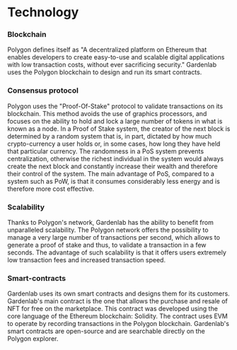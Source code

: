 # Technology

### Blockchain

Polygon defines itself as "A decentralized platform on Ethereum that enables developers to create easy-to-use and scalable digital applications with low transaction costs, without ever sacrificing security." Gardenlab uses the Polygon blockchain to design and run its smart contracts.

### Consensus protocol

Polygon uses the "Proof-Of-Stake" protocol to validate transactions on its blockchain. This method avoids the use of graphics processors, and focuses on the ability to hold and lock a large number of tokens in what is known as a node. In a Proof of Stake system, the creator of the next block is determined by a random system that is, in part, dictated by how much crypto-currency a user holds or, in some cases, how long they have held that particular currency. The randomness in a PoS system prevents centralization, otherwise the richest individual in the system would always create the next block and constantly increase their wealth and therefore their control of the system. The main advantage of PoS, compared to a system such as PoW, is that it consumes considerably less energy and is therefore more cost effective.

### Scalability

Thanks to Polygon's network, Gardenlab has the ability to benefit from unparalleled scalability. The Polygon network offers the possibility to manage a very large number of transactions per second, which allows to generate a proof of stake and thus, to validate a transaction in a few seconds. The advantage of such scalability is that it offers users extremely low transaction fees and increased transaction speed.

### Smart-contracts

Gardenlab uses its own smart contracts and designs them for its customers. Gardenlab's main contract is the one that allows the purchase and resale of NFT for free on the marketplace. This contract was developed using the core language of the Ethereum blockchain: Solidity. The contract uses EVM to operate by recording transactions in the Polygon blockchain. Gardenlab's smart contracts are open-source and are searchable directly on the Polygon explorer.

###
